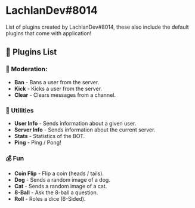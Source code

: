 # LachlanDev#8014
List of plugins created by LachlanDev#8014, these also include the default plugins that come with application!

## 🔌 Plugins List
### 🔨 Moderation:
* **Ban** - Bans a user from the server.
* **Kick** - Kicks a user from the server. 
* **Clear** - Clears messages from a channel.

### 🧰 Utilities
* **User Info** - Sends information about a given user.
* **Server Info** - Sends information about the current server. 
* **Stats** - Statistics of the BOT.
* **Ping** - Ping / Pong!

### 💰 Fun
* **Coin Flip** - Flip a coin (heads / tails).
* **Dog** - Sends a random image of a dog.
* **Cat** - Sends a random image of a cat.
* **8-Ball** - Ask the 8-ball a question.
* **Roll** - Roles a dice (6-Sided).